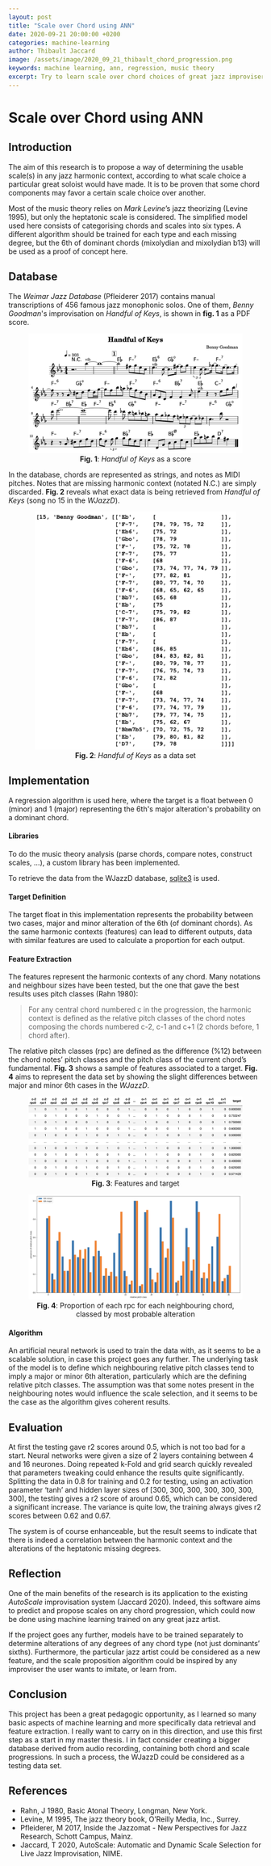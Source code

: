 ```yaml
---
layout: post
title: "Scale over Chord using ANN"
date: 2020-09-21 20:00:00 +0200
categories: machine-learning
author: Thibault Jaccard
image: /assets/image/2020_09_21_thibault_chord_progression.png
keywords: machine learning, ann, regression, music theory
excerpt: Try to learn scale over chord choices of great jazz improvisers
---
```


# Scale over Chord using ANN

## Introduction

The aim of this research is to propose a way of determining the usable scale(s) in any jazz harmonic context, according to what scale choice a particular great soloist would have made. It is to be proven that some chord components may favor a certain scale choice over another.

Most of the music theory relies on *Mark Levine*’s jazz theorizing (Levine 1995), but only the heptatonic scale is considered. The simplified model used here consists of categorising chords and scales into six types. A different algorithm should be trained for each type and each missing degree, but the 6th of dominant chords (mixolydian and mixolydian b13) will be used as a proof of concept here.

## Database

The *Weimar Jazz Database* (Pfleiderer 2017) contains manual transcriptions of 456 famous jazz monophonic solos. One of them, *Benny Goodman*'s improvisation on *Handful of Keys*, is shown in **fig. 1** as a PDF score.

<figure align="middle">
   <img src="/assets/image/2020_09_21_thibault_handful_of_keys.png" width="auto" height="auto"/>
   <figcaption><strong>Fig. 1</strong>: <em>Handful of Keys</em> as a score </figcaption>
</figure>

In the database, chords are represented as strings, and notes as MIDI pitches. Notes that are missing harmonic context (notated N.C.) are simply discarded. **Fig. 2** reveals what exact data is being retrieved from *Handful of Keys* (song no 15 in the *WJazzD*).

<figure align="middle">
   <img src="/assets/image/2020_09_21_thibault_15.png" width="400" height="auto"/>
   <figcaption><strong>Fig. 2</strong>: <em>Handful of Keys</em> as a data set </figcaption>
</figure>

## Implementation

A regression algorithm is used here, where the target is a float between 0 (minor) and 1 (major) representing the 6th's major alteration's probability on a dominant chord.

#### Libraries

To do the music theory analysis (parse chords, compare notes, construct scales, ...), a custom library has been implemented.

To retrieve the data from the WJazzD database, [sqlite3](https://docs.python.org/3/library/sqlite3.html) is used.

#### Target Definition

The target float in this implementation represents the probability between two cases, major and minor alteration of the 6th (of dominant chords). As the same harmonic contexts (features) can lead to different outputs, data with similar features are used to calculate a proportion for each output.

#### Feature Extraction

The features represent the harmonic contexts of any chord. Many notations and neighbour sizes have been tested, but the one that gave the best results uses pitch classes (Rahn 1980):

> For any central chord numbered c in the progression, the harmonic context is defined as the relative pitch classes of the chord notes composing the chords numbered c-2, c-1 and c+1 (2 chords before, 1 chord after).

The relative pitch classes (rpc) are defined as the difference (%12) between the chord notes’ pitch classes and the pitch class of the current chord’s fundamental. **Fig. 3** shows a sample of features associated to a target. **Fig. 4** aims to represent the data set by showing the slight differences between major and minor 6th cases in the *WJazzD*.

<figure align="middle">
   <img src="/assets/image/2020_09_21_thibault_features_and_target.png" width="auto" height="auto"/>
   <figcaption><strong>Fig. 3</strong>: Features and target </figcaption>
</figure>

<figure align="middle">
   <img src="/assets/image/2020_09_21_thibault_rpc_plot.png" width="auto" height="auto"/>
   <figcaption><strong>Fig. 4</strong>: Proportion of each rpc for each neighbouring chord, classed by most probable alteration</figcaption>
</figure>

#### Algorithm

An artificial neural network is used to train the data with, as it seems to be a scalable solution, in case this project goes any further. The underlying task of the model is to define which neighbouring relative pitch classes tend to imply a major or minor 6th alteration, particularly which are the defining relative pitch classes. The assumption was that some notes present in the neighbouring notes would influence the scale selection, and it seems to be the case as the algorithm gives coherent results.

## Evaluation

At first the testing gave r2 scores around 0.5, which is not too bad for a start. Neural networks were given a size of 2 layers containing between 4 and 16 neurones. Doing repeated k-Fold and grid search quickly revealed that parameters tweaking could enhance the results quite significantly. Splitting the data in 0.8 for training and 0.2 for testing, using an activation parameter ‘tanh’ and hidden layer sizes of [300, 300, 300, 300, 300, 300, 300], the testing gives a r2 score of around 0.65, which can be considered a significant increase. The variance is quite low, the training always gives r2 scores between 0.62 and 0.67.

The system is of course enhanceable, but the result seems to indicate that there is indeed a correlation between the harmonic context and the alterations of the heptatonic missing degrees.

## Reflection

One of the main benefits of the research is its application to the existing *AutoScale* improvisation system (Jaccard 2020). Indeed, this software aims to predict and propose scales on any chord progression, which could now be done using machine learning trained on any great jazz artist.

If the project goes any further, models have to be trained separately to determine alterations of any degrees of any chord type (not just dominants’ sixths). Furthermore, the particular jazz artist could be considered as a new feature, and the scale proposition algorithm could be inspired by any improviser the user wants to imitate, or learn from.

## Conclusion

This project has been a great pedagogic opportunity, as I learned so many basic aspects of machine learning and more specifically data retrieval and feature extraction. I really want to carry on in this direction, and use this first step as a start in my master thesis. I in fact consider creating a bigger database derived from audio recording, containing both chord and scale progressions. In such a process, the WJazzD could be considered as a testing data set.

## References

* Rahn, J 1980, Basic Atonal Theory, Longman, New York.
* Levine, M 1995, The jazz theory book, O’Reilly Media, Inc., Surrey.
* Pfleiderer, M 2017, Inside the Jazzomat - New Perspectives for Jazz Research, Schott Campus, Mainz.
* Jaccard, T 2020, AutoScale: Automatic and Dynamic Scale Selection for Live Jazz Improvisation, NIME.
